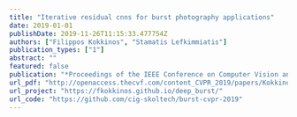 ```yaml
---
title: "Iterative residual cnns for burst photography applications"
date: 2019-01-01
publishDate: 2019-11-26T11:15:33.477754Z
authors: ["Filippos Kokkinos", "Stamatis Lefkimmiatis"]
publication_types: ["1"]
abstract: ""
featured: false
publication: "*Proceedings of the IEEE Conference on Computer Vision and Pattern Recognition*"
url_pdf: "http://openaccess.thecvf.com/content_CVPR_2019/papers/Kokkinos_Iterative_Residual_CNNs_for_Burst_Photography_Applications_CVPR_2019_paper.pdf"
url_project: "https://fkokkinos.github.io/deep_burst/"
url_code: "https://github.com/cig-skoltech/burst-cvpr-2019"
---
```

